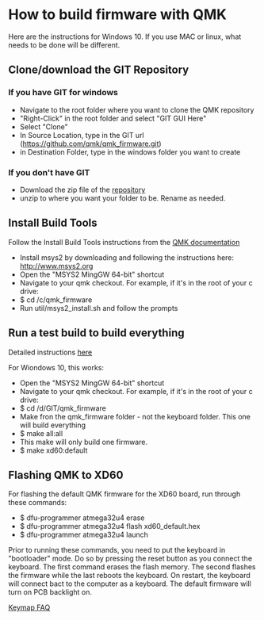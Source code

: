 # How to build firmware with QMK

Here are the instructions for Windows 10. If you use MAC or linux, what needs to be done will be different.

## Clone/download the GIT Repository
### If you have GIT for windows
- Navigate to the root folder where you want to clone the QMK repository
- "Right-Click" in the root folder and select "GIT GUI Here"
- Select "Clone"
- In Source Location, type in the GIT url (https://github.com/qmk/qmk_firmware.git)
- in Destination Folder, type in the windows folder you want to create

### If you don't have GIT
- Download the zip file of the [repository](https://github.com/qmk/qmk_firmware)
- unzip to where you want your folder to be. Rename as needed.

## Install Build Tools
Follow the Install Build Tools instructions from the [QMK documentation](https://docs.qmk.fm/getting_started_build_tools.html)
- Install msys2 by downloading and following the instructions here: http://www.msys2.org
- Open the "MSYS2 MingGW 64-bit" shortcut
- Navigate to your qmk checkout. For example, if it's in the root of your c drive:
- $ cd /c/qmk_firmware
- Run util/msys2_install.sh and follow the prompts

## Run a test build to build everything
Detailed instructions [here](https://docs.qmk.fm/getting_started_make_guide.html)

For Wiondows 10, this works:
- Open the "MSYS2 MingGW 64-bit" shortcut
- Navigate to your qmk checkout. For example, if it's in the root of your c drive:
- $ cd /d/GIT/qmk_firmware
- Make fron the qmk_firmware folder - not the keyboard folder. This one will build everything
- $ make all:all
- This make will only build one firmware.
- $ make xd60:default


## Flashing QMK to XD60
For flashing the default QMK firmware for the XD60 board, run through these commands:

- $ dfu-programmer atmega32u4 erase
- $ dfu-programmer atmega32u4 flash xd60_default.hex
- $ dfu-programmer atmega32u4 launch

Prior to running these commands, you need to put the keyboard in "bootloader" mode.  Do so by pressing the reset button as you connect the keyboard.  The first command erases the flash memory. The second flashes the firmware while the last reboots the keyboard. On restart, the keyboard will connect bact to the computer as a keyboard.  The default firmware will turn on PCB backlight on.


[Keymap FAQ](https://docs.qmk.fm/faq_keymap.html)
